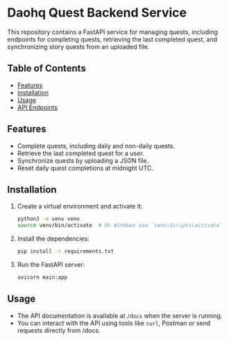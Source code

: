 
# Daohq Quest Backend Service

This repository contains a FastAPI service for managing quests, including endpoints for completing quests, retrieving the last completed quest, and synchronizing story quests from an uploaded file.

## Table of Contents

- [Features](#features)
- [Installation](#installation)
- [Usage](#usage)
- [API Endpoints](#api-endpoints)

## Features

- Complete quests, including daily and non-daily quests.
- Retrieve the last completed quest for a user.
- Synchronize quests by uploading a JSON file.
- Reset daily quest completions at midnight UTC.

## Installation

1. Create a virtual environment and activate it:

   ```bash
   python3 -m venv venv
   source venv/bin/activate  # On Windows use `venv\Scripts\activate`
   ```

2. Install the dependencies:

   ```bash
   pip install -r requirements.txt
   ```

3. Run the FastAPI server:

   ```bash
   uvicorn main:app
   ```

## Usage

- The API documentation is available at `/docs` when the server is running.
- You can interact with the API using tools like `curl`, Postman or send requests directly from /docs.

